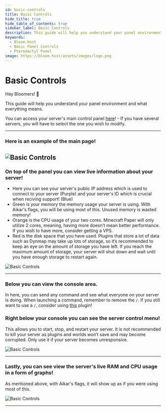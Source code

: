 ```yaml
---
id: basic-controls
title: Basic Controls
hide_title: true
hide_table_of_contents: true
sidebar_label: Basic Controls
description: This guide will help you understand your panel environment and what everything means.
keywords:
  - Bloom.host
  - Basic Panel Controls
  - Pterodactyl Panel
image: https://bloom.host/assets/images/logo.png
---
```


# Basic Controls

Hey Bloomers! 👋

This guide will help you understand your panel environment and what everything means.

You can access your server's main control panel [here](https://mc.bloom.host/)! - If you have several servers, you will have to select the one you wish to modify.

----

### **Here is an example of the main page!**

![Basic Controls](../static/img/basic-controls/basic-controls1.png)
---

### **On top of the panel you can view live information about your server!**
- Here you can see your server's public IP address which is used to connect to your server (Purple) and your server's ID which is crucial when reciving support! (Blue)
- Green is your memory the memory usage your server is using. With Aikar's flags, you will be using most of this. Unused memory is wasted memory!
- Orange is the CPU usage of your two cores. Minecraft Paper will only utilize 2 cores, meaning, having more doesn’t mean better performance. If you wish to have more, consider getting a VPS.
- Red is the disk space that you have used. Plugins that store a lot of data such as Dynmap may take up lots of storage, so it’s recommended to keep an eye on the amount of storage you have left. If you reach the maximum amount of storage, your server will shut down and wait until you have enough storage to restart again.


![Basic Controls](../static/img/basic-controls/basic-controls2.png)

---

### **Below you can view the console area.**
In here, you can send any command and see what everyone on your server is doing. When launching a command, remember to remove the `/`. If you still want to use a `/`, consider using [this](https://www.spigotmc.org/resources/81157) plugin!

### **Right below your console you can see the server control menu!**
This allows you to start, stop, and restart your server. It is not recommended to kill your server as plugins and worlds won’t save and may become corrupted. Only use it if your server becomes unresponsive.

![Basic Controls](../static/img/basic-controls/basic-controls3.png)

---


### **Lastly, you can see view the server's live RAM and CPU usage in a form of graphs!** 
As mentioned above, with Aikar's flags, it will show up as if you were using most of this. 

![Basic Controls](../static/img/basic-controls/basic-controls4.png)

---
